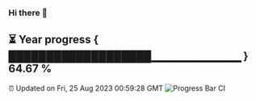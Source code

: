 ### Hi there 👋
⏳ Year progress { ███████████████████▁▁▁▁▁▁▁▁▁▁▁ } 64.67 %
---
⏰ Updated on Fri, 25 Aug 2023 00:59:28 GMT
![Progress Bar CI](https://github.com/liununu/liununu/workflows/Progress%20Bar%20CI/badge.svg)
